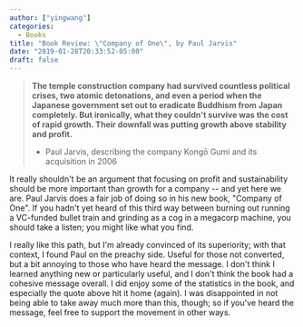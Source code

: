 ```yaml
---
author: ["yingwang"]
categories:
  - Books
title: "Book Review: \"Company of One\", by Paul Jarvis"
date: "2019-01-28T20:33:52-05:00"
draft: false
---
```


>   **The temple construction company had survived countless political crises,
>   two atomic detonations, and even a period when the Japanese government set
>   out to eradicate Buddhism from Japan completely. But ironically, what they
>   couldn't survive was the cost of rapid growth. Their downfall was putting
>   growth above stability and profit.**
>
>   - Paul Jarvis, describing the company Kongō Gumi and its acquisition in 2006

It really shouldn't be an argument that focusing on profit and sustainability
should be more important than growth for a company -- and yet here we are. Paul
Jarvis does a fair job of doing so in his new book, "Company of One". If you
hadn't yet heard of this third way between burning out running a VC-funded
bullet train and grinding as a cog in a megacorp machine, you should take a
listen; you might like what you find.

I really like this path, but I'm already convinced of its superiority; with that
context, I found Paul on the preachy side. Useful for those not converted, but a
bit annoying to those who have heard the message. I don't think I learned
anything new or particularly useful, and I don't think the book had a cohesive
message overall. I did enjoy some of the statistics in the book, and especially
the quote above hit it home (again). I was disappointed in not being able to
take away much more than this, though; so if you've heard the message, feel free
to support the movement in other ways.
